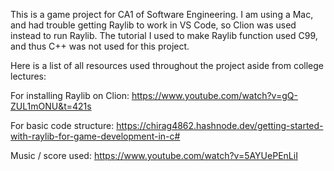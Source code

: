 This is a game project for CA1 of Software Engineering.
I am using a Mac, and had trouble getting Raylib to work in VS Code, so Clion was used instead to run Raylib.
The tutorial I used to make Raylib function used C99, and thus C++ was not used for this project.

Here is a list of all resources used throughout the project aside from college lectures: 

For installing Raylib on Clion: https://www.youtube.com/watch?v=gQ-ZUL1mONU&t=421s

For basic code structure: https://chirag4862.hashnode.dev/getting-started-with-raylib-for-game-development-in-c# 

Music / score used: https://www.youtube.com/watch?v=5AYUePEnLiI
